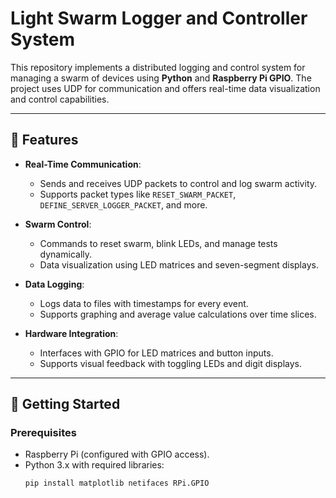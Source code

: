 # Light Swarm Logger and Controller System  

This repository implements a distributed logging and control system for managing a swarm of devices using **Python** and **Raspberry Pi GPIO**. The project uses UDP for communication and offers real-time data visualization and control capabilities.  

---

## 📜 Features  

- **Real-Time Communication**:  
  - Sends and receives UDP packets to control and log swarm activity.  
  - Supports packet types like `RESET_SWARM_PACKET`, `DEFINE_SERVER_LOGGER_PACKET`, and more.  

- **Swarm Control**:  
  - Commands to reset swarm, blink LEDs, and manage tests dynamically.  
  - Data visualization using LED matrices and seven-segment displays.  

- **Data Logging**:  
  - Logs data to files with timestamps for every event.  
  - Supports graphing and average value calculations over time slices.  

- **Hardware Integration**:  
  - Interfaces with GPIO for LED matrices and button inputs.  
  - Supports visual feedback with toggling LEDs and digit displays.  

---

## 🚀 Getting Started  

### Prerequisites  
- Raspberry Pi (configured with GPIO access).  
- Python 3.x with required libraries:  
  ```bash
  pip install matplotlib netifaces RPi.GPIO
